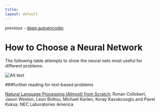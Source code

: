 ```yaml
---
title: 
layout: default
---
```


*previous* - [deep autoencoder](../deepautoencoder.html)
# How to Choose a Neural Network

The following table attempts to show the neural nets most useful for different problems. 

![Alt text](../img/neural_net_table.png) 

###further reading for text-based problems

[Natural Language Processing (Almost) from Scratch](https://static.googleusercontent.com/media/research.google.com/en/us/pubs/archive/35671.pdf); Ronan Collobert, Jason Weston, Leon Bottou, Michael Karlen, Koray Kavukcuoglu and Pavel Kuksa; NEC Laboratories America


